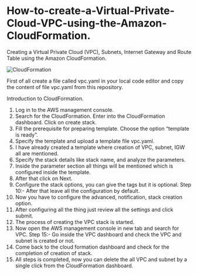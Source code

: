 # How-to-create-a-Virtual-Private-Cloud-VPC-using-the-Amazon-CloudFormation.
Creating a Virtual Private Cloud (VPC), Subnets, Internet Gateway and Route Table using the Amazon CloudFormation.

![CloudFormation](https://user-images.githubusercontent.com/67089791/205579076-83d0cd57-a56b-41c9-b19f-e3b8f44517aa.png)


First of all create a file called vpc.yaml in your local code editor and copy the content of file vpc.yaml from this repository.

Introduction to CloudFormation.
1. Log in to the AWS management console.
2. Search for the CloudFormation. Enter into the CloudFormation dashboard. Click on create stack.
3. Fill the prerequisite for preparing template. Choose the option “template is ready”.
4. Specify the template and upload a template file vpc.yaml.
5. I have already created a template where creation of VPC, subnet, IGW all are mentioned.
6. Specify the stack details like stack name, and analyze the parameters.
7. Inside the parameter section all things will be mentioned which is configured inside the template.
8. After that click on Next.
9. Configure the stack options, you can give the tags but it is optional. Step 10:- After that leave all the configuration by default.
10. Now you have to configure the advanced, notification, stack creation option.
11. After configuring all the thing just review all the settings and click submit.
12. The process of creating the VPC stack is started.
13. Now open the AWS management console in new tab and search for VPC. Step 15:- Go inside the VPC dashboard and check the VPC and subnet is created or not.
14. Come back to the cloud formation dashboard and check for the completion of creation of stack.
15. All steps is completed, now you can delete the all VPC and subnet by a single click from the CloudFormation dashboard.
 
